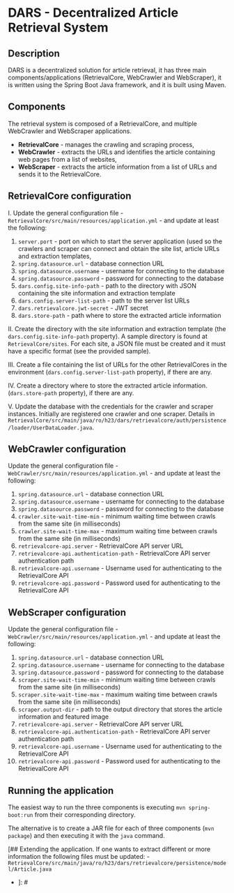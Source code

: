 # DARS - Decentralized Article Retrieval System

## Description

DARS is a decentralized solution for article retrieval, it has three main components/applications (RetrievalCore, WebCrawler and WebScraper), it is written using the Spring Boot Java framework, and it is built using Maven.

## Components

The retrieval system is composed of a RetrievalCore, and multiple WebCrawler and WebScraper applications.

- **RetrievalCore** - manages the crawling and scraping process,
- **WebCrawler** - extracts the URLs and identifies the article containing web pages from a list of websites,
- **WebScraper** - extracts the article information from a list of URLs and sends it to the RetrievalCore.

## RetrievalCore configuration

I. Update the general configuration file - `RetrievalCore/src/main/resources/application.yml` - and update at least the following:
1. `server.port` - port on which to start the server application (used so the crawlers and scraper can connect and obtain the site list, article URLs and extraction templates,
2. `spring.datasource.url` - database connection URL
3. `spring.datasource.username` - username for connecting to the database
4. `spring.datasource.password` - password for connecting to the database
5. `dars.config.site-info-path` - path to the directory with JSON containing the site information and extraction template
6. `dars.config.server-list-path` - path to the server list URLs
7. `dars.retrievalcore.jwt-secret` - JWT secret
8. `dars.store-path` - path where to store the extracted article information

II. Create the directory with the site information and extraction template (the `dars.config.site-info-path` property).
A sample directory is found at `RetrievalCore/sites`.
For each site, a JSON file must be created and it must have a specific format (see the provided sample).

III. Create a file containing the list of URLs for the other RetrievalCores in the environment (`dars.config.server-list-path` property), if there are any.

IV. Create a directory where to store the extracted article information. (`dars.store-path` property), if there are any.

V. Update the database with the credentials for the crawler and scraper instances.
Initially are registered one crawler and one scraper. Details in
`RetrievalCore/src/main/java/ro/h23/dars/retrievalcore/auth/persistence/loader/UserDataLoader.java`.

## WebCrawler configuration

Update the general configuration file - `WebCrawler/src/main/resources/application.yml` - and update at least the following:
1. `spring.datasource.url` - database connection URL
2. `spring.datasource.username` - username for connecting to the database
3. `spring.datasource.password` - password for connecting to the database
4. `crawler.site-wait-time-min` - minimum waiting time between crawls from the same site (in milliseconds)
5. `crawler.site-wait-time-max` - maximum waiting time between crawls from the same site (in milliseconds)
6. `retrievalcore-api.server` - RetrievalCore API server URL
7. `retrievalcore-api.authentication-path` - RetrievalCore API server authentication path 
8. `retrievalcore-api.username` - Username used for authenticating to the RetrievalCore API
9. `retrievalcore-api.password` - Password used for authenticating to the RetrievalCore API

## WebScraper configuration

Update the general configuration file - `WebCrawler/src/main/resources/application.yml` - and update at least the following:
1. `spring.datasource.url` - database connection URL
2. `spring.datasource.username` - username for connecting to the database
3. `spring.datasource.password` - password for connecting to the database
4. `scraper.site-wait-time-min` - minimum waiting time between crawls from the same site (in milliseconds)
5. `scraper.site-wait-time-max` - maximum waiting time between crawls from the same site (in milliseconds)
6. `scraper.output-dir` - path to the output directory that stores the article information and featured image
7. `retrievalcore-api.server` - RetrievalCore API server URL
8. `retrievalcore-api.authentication-path` - RetrievalCore API server authentication path
9. `retrievalcore-api.username` - Username used for authenticating to the RetrievalCore API
10. `retrievalcore-api.password` - Password used for authenticating to the RetrievalCore API

## Running the application

The easiest way to run the three components is executing `mvn spring-boot:run` from their corresponding directory.

The alternative is to create a JAR file for each of three components (`mvn package`) and then executing it with the `java` command.

[## Extending the application. If one wants to extract different or more information the following files must be updated: - `RetrievalCore/src/main/java/ro/h23/dars/retrievalcore/persistence/model/Article.java`
- ]: # 
